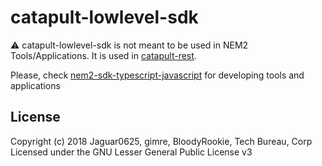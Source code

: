 # catapult-lowlevel-sdk

:warning:️ catapult-lowlevel-sdk is not meant to be used in NEM2 Tools/Applications. It is used in [catapult-rest](https://github.com/nemtech/catapult-rest).

Please, check [nem2-sdk-typescript-javascript](https://github.com/nemtech/nem2-sdk-typescript-javascript) for developing tools and applications

## License

Copyright (c) 2018 Jaguar0625, gimre, BloodyRookie, Tech Bureau, Corp Licensed under the GNU Lesser General Public License v3